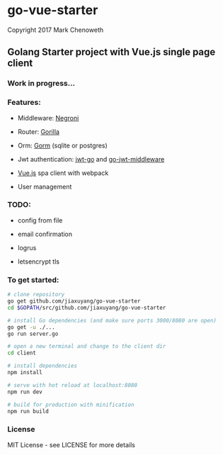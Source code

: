 # go-vue-starter

Copyright 2017 Mark Chenoweth

## Golang Starter project with Vue.js single page client

### Work in progress...

### Features:
- Middleware: [Negroni](https://github.com/urfave/negroni)

- Router: [Gorilla](https://github.com/gorilla/mux)

- Orm: [Gorm](https://github.com/jinzhu/gorm) (sqlite or postgres)

- Jwt authentication: [jwt-go](https://github.com/dgrijalva/jwt-go) and [go-jwt-middleware](https://github.com/auth0/go-jwt-middleware)

- [Vue.js](https://vuejs.org/) spa client with webpack

- User management

### TODO:
- config from file

- email confirmation

- logrus

- letsencrypt tls

### To get started:

``` bash
# clone repository
go get github.com/jiaxuyang/go-vue-starter
cd $GOPATH/src/github.com/jiaxuyang/go-vue-starter

# install Go dependencies (and make sure ports 3000/8080 are open)
go get -u ./... 
go run server.go

# open a new terminal and change to the client dir
cd client

# install dependencies
npm install

# serve with hot reload at localhost:8080
npm run dev

# build for production with minification
npm run build
```

### License

MIT License  - see LICENSE for more details